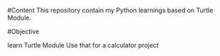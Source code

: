 #Content
This repository contain my Python learnings based on Turtle Module.

#Objective

learn Turtle Module 
Use that for a calculator project





